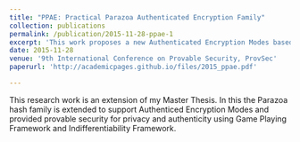 ```yaml
---
title: "PPAE: Practical Parazoa Authenticated Encryption Family"
collection: publications
permalink: /publication/2015-11-28-ppae-1
excerpt: 'This work proposes a new Authenticated Encryption Modes based on Parazoa hash Family.'
date: 2015-11-28
venue: '9th International Conference on Provable Security, ProvSec'
paperurl: 'http://academicpages.github.io/files/2015_ppae.pdf'

---
```

This research work is an extension of my Master Thesis. In this the Parazoa hash family is extended to support Authenticed Encryption Modes and provided provable security for privacy and authenticity using Game Playing Framework and Indifferentiability Framework.

